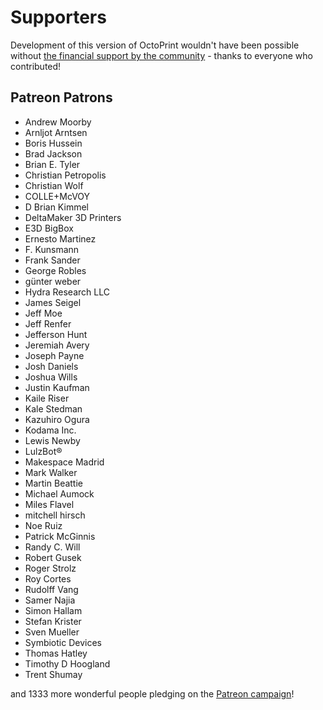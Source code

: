 # Supporters 

Development of this version of OctoPrint wouldn't have been possible without
[the financial support by the community](https://octoprint.org/support-octoprint/) -
thanks to everyone who contributed!

## Patreon Patrons

  * Andrew Moorby
  * Arnljot Arntsen
  * Boris Hussein
  * Brad Jackson
  * Brian E. Tyler
  * Christian Petropolis
  * Christian Wolf
  * COLLE+McVOY
  * D Brian Kimmel
  * DeltaMaker 3D Printers
  * E3D BigBox
  * Ernesto Martinez
  * F. Kunsmann
  * Frank Sander
  * George Robles
  * günter weber
  * Hydra Research LLC
  * James Seigel
  * Jeff Moe
  * Jeff Renfer
  * Jefferson Hunt
  * Jeremiah Avery
  * Joseph Payne
  * Josh Daniels
  * Joshua Wills
  * Justin Kaufman
  * Kaile Riser
  * Kale Stedman
  * Kazuhiro Ogura
  * Kodama Inc. 
  * Lewis Newby
  * LulzBot®
  * Makespace Madrid
  * Mark Walker
  * Martin Beattie
  * Michael Aumock
  * Miles Flavel
  * mitchell hirsch
  * Noe Ruiz
  * Patrick McGinnis
  * Randy C. Will
  * Robert Gusek
  * Roger Strolz
  * Roy Cortes
  * Rudolff Vang
  * Samer Najia
  * Simon Hallam
  * Stefan Krister
  * Sven Mueller
  * Symbiotic Devices
  * Thomas Hatley
  * Timothy D Hoogland
  * Trent Shumay

and 1333 more wonderful people pledging on the [Patreon campaign](https://patreon.com/foosel)!